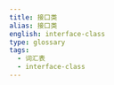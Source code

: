 ```yaml
---
title: 接口类
alias: 接口类
english: interface-class
type: glossary
tags:
  - 词汇表
  - interface-class
---
```


